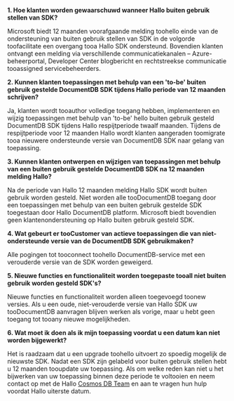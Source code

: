 **1. Hoe klanten worden gewaarschuwd wanneer Hallo buiten gebruik stellen van SDK?**

Microsoft biedt 12 maanden voorafgaande melding toohello einde van de ondersteuning van buiten gebruik stellen van SDK in de volgorde toofacilitate een overgang tooa Hallo SDK ondersteund. Bovendien klanten ontvangt een melding via verschillende communicatiekanalen – Azure-beheerportal, Developer Center blogbericht en rechtstreekse communicatie tooassigned servicebeheerders.

**2. Kunnen klanten toepassingen met behulp van een 'to-be' buiten gebruik gestelde DocumentDB SDK tijdens Hallo periode van 12 maanden schrijven?** 

Ja, klanten wordt tooauthor volledige toegang hebben, implementeren en wijzig toepassingen met behulp van 'to-be' hello buiten gebruik gesteld DocumentDB SDK tijdens Hallo respijtperiode twaalf maanden. Tijdens de respijtperiode voor 12 maanden Hallo wordt klanten aangeraden toomigrate tooa nieuwere ondersteunde versie van DocumentDB SDK naar gelang van toepassing.

**3. Kunnen klanten ontwerpen en wijzigen van toepassingen met behulp van een buiten gebruik gestelde DocumentDB SDK na 12 maanden melding Hallo?**

Na de periode van Hallo 12 maanden melding Hallo SDK wordt buiten gebruik worden gesteld. Niet worden alle tooDocumentDB toegang door een toepassingen met behulp van een buiten gebruik gestelde SDK toegestaan door Hallo DocumentDB platform. Microsoft biedt bovendien geen klantenondersteuning op Hallo buiten gebruik gesteld SDK.

**4. Wat gebeurt er tooCustomer van actieve toepassingen die van niet-ondersteunde versie van de DocumentDB SDK gebruikmaken?**

Alle pogingen tot tooconnect toohello DocumentDB-service met een verouderde versie van de SDK worden geweigerd. 

**5. Nieuwe functies en functionaliteit worden toegepaste tooall niet buiten gebruik worden gesteld SDK's?**

Nieuwe functies en functionaliteit worden alleen toegevoegd toonew versies. Als u een oude, niet-verouderde versie van Hallo SDK uw tooDocumentDB aanvragen blijven werken als vorige, maar u hebt geen toegang tot tooany nieuwe mogelijkheden.  

**6. Wat moet ik doen als ik mijn toepassing voordat u een datum kan niet worden bijgewerkt?**

Het is raadzaam dat u een upgrade toohello uitvoert zo spoedig mogelijk de nieuwste SDK. Nadat een SDK zijn gelabeld voor buiten gebruik stellen hebt u 12 maanden tooupdate uw toepassing. Als om welke reden kan niet u het bijwerken van uw toepassing binnen deze periode te voltooien en neem contact op met de Hallo [Cosmos DB Team](mailto:askcosmosdb@microsoft.com) en aan te vragen hun hulp voordat Hallo uiterste datum.

